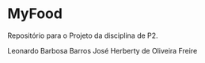 # MyFood
Repositório para o Projeto da disciplina de P2.

Leonardo Barbosa Barros
José Herberty de Oliveira Freire
